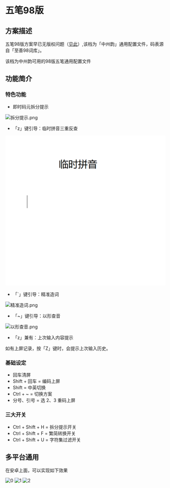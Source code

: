 # 五笔98版

## 方案描述

五笔98版方案早已无版权问题（[见此](https://github.com/yanhuacuo/98wubi-tables/blob/master/README.md)）,该档为「中州韵」通用配置文件，码表源自「至善98词库」。 

该档为中州韵可用的98版五笔通用配置文件

## 功能简介

### 特色功能

*  即时码元拆分提示 

![拆分提示.png](https://raw.githubusercontent.com/yanhuacuo/98wubi/master/linux/%E6%8B%86%E5%88%86%E6%8F%90%E7%A4%BA.gif)

* 「z」键引导：临时拼音三重反查

![三反查.png](https://raw.githubusercontent.com/omgredfog/98wubi/master/linux/11.gif)

* 「`」键引导：精准造词

![精准造词.png](https://raw.githubusercontent.com/yanhuacuo/98wubi/master/linux/%E7%B2%BE%E5%87%86%E9%80%A0%E8%AF%8D.gif)

* 「~」键引导：以形查音

![以形查音.png](https://raw.githubusercontent.com/yanhuacuo/98wubi/master/linux/%E4%BB%A5%E5%BD%A2%E6%9F%A5%E9%9F%B3.gif)

* 「z」兼有：上次输入内容提示

如有上屏记录，按「Z」键时，会提示上次输入历史。

### 基础设定

* 回车清屏
* Shift + 回车 = 编码上屏
* Shift = 中英切换
* Ctrl + ~ = 切换方案
* 分号、引号 = 选 2、3 重码上屏

### 三大开关

* Ctrl + Shift + H = 拆分提示开关
* Ctrl + Shift + F = 繁简转换开关
* Ctrl + Shift + U = 字符集过滤开关

## 多平台通用

在安卓上面，可以实现如下效果

![0](https://raw.githubusercontent.com/yanhuacuo/98wubi/master/linux/0.png)
![1](https://raw.githubusercontent.com/yanhuacuo/98wubi/master/linux/2.png)
![2](https://raw.githubusercontent.com/yanhuacuo/98wubi/master/linux/%E6%89%93%E5%AD%97%E7%A4%BA%E6%84%8F.png)
